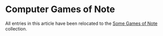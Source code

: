 Computer Games of Note
======================

All entries in this article have been relocated to the
[Some Games of Note](https://catseye.tc/node/Some_Games_of_Note) collection.
